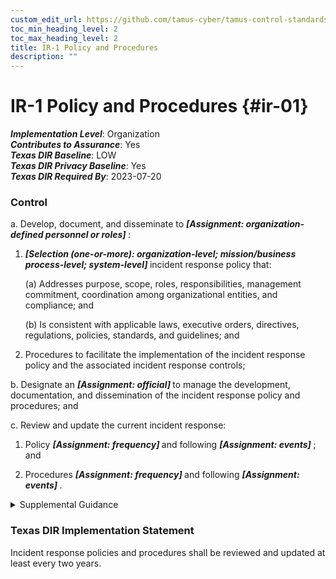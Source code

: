 ```yaml
---
custom_edit_url: https://github.com/tamus-cyber/tamus-control-standards/tree/main/content/tamus.edu/TAMUS_profile.yaml
toc_min_heading_level: 2
toc_max_heading_level: 2
title: IR-1 Policy and Procedures
description: ""
---
```


# IR-1 Policy and Procedures {#ir-01}

_**Implementation Level**_: Organization\
_**Contributes to Assurance**_: Yes\
_**Texas DIR Baseline**_: LOW\
_**Texas DIR Privacy Baseline**_: Yes\
_**Texas DIR Required By**_: 2023-07-20

### Control



a. Develop, document, and disseminate to <strong title="ir-1_prm_1"> <em>[Assignment: organization-defined personnel or roles]</em> </strong>:

1. <strong title="ir-01_odp.03"> <em>[Selection (one-or-more): organization-level; mission/business process-level; system-level]</em> </strong> incident response policy that:

    (a) Addresses purpose, scope, roles, responsibilities, management commitment, coordination among organizational entities, and compliance; and

    (b) Is consistent with applicable laws, executive orders, directives, regulations, policies, standards, and guidelines; and

2. Procedures to facilitate the implementation of the incident response policy and the associated incident response controls;

b. Designate an <strong title="ir-01_odp.04"> <em>[Assignment: official]</em> </strong> to manage the development, documentation, and dissemination of the incident response policy and procedures; and

c. Review and update the current incident response:

1. Policy <strong title="ir-01_odp.05"> <em>[Assignment: frequency]</em> </strong> and following <strong title="ir-01_odp.06"> <em>[Assignment: events]</em> </strong> ; and

2. Procedures <strong title="ir-01_odp.07"> <em>[Assignment: frequency]</em> </strong> and following <strong title="ir-01_odp.08"> <em>[Assignment: events]</em> </strong>.


<details><summary>Supplemental Guidance</summary>Incident response policy and procedures address the controls in the IR family that are implemented within systems and organizations. The risk management strategy is an important factor in establishing such policies and procedures. Policies and procedures contribute to security and privacy assurance. Therefore, it is important that security and privacy programs collaborate on the development of incident response policy and procedures. Security and privacy program policies and procedures at the organization level are preferable, in general, and may obviate the need for mission- or system-specific policies and procedures. The policy can be included as part of the general security and privacy policy or be represented by multiple policies that reflect the complex nature of organizations. Procedures can be established for security and privacy programs, for mission or business processes, and for systems, if needed. Procedures describe how the policies or controls are implemented and can be directed at the individual or role that is the object of the procedure. Procedures can be documented in system security and privacy plans or in one or more separate documents. Events that may precipitate an update to incident response policy and procedures include assessment or audit findings, security incidents or breaches, or changes in laws, executive orders, directives, regulations, policies, standards, and guidelines. Simply restating controls does not constitute an organizational policy or procedure.</details>

### Texas DIR Implementation Statement

Incident response policies and procedures shall be reviewed and updated at least every two years.

